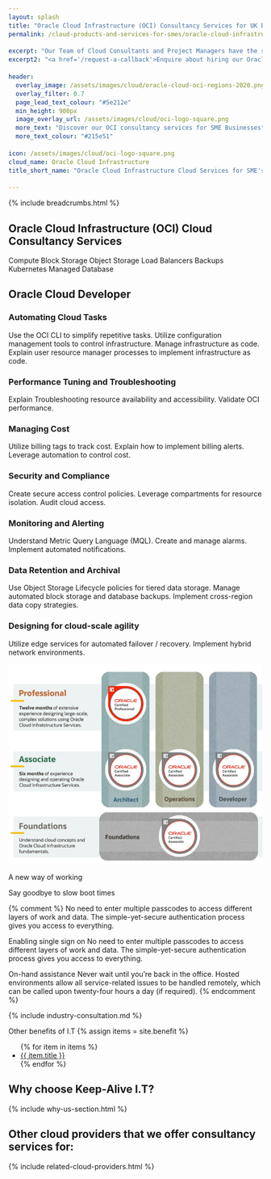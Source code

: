 ```yaml
---
layout: splash 
title: "Oracle Cloud Infrastructure (OCI) Consultancy Services for UK Based Small to Medium-sized Enterprise Businesses (SMEs)"
permalink: /cloud-products-and-services-for-smes/oracle-cloud-infrastructure-oci

excerpt: "Our Team of Cloud Consultants and Project Managers have the specialist skills required to Architect, Develop, Deploy, and Manage complex I.T workloads on Oracle Cloud infrastructure."
excerpt2: "<a href='/request-a-callback'>Enquire about hiring our Oracle Cloud Infrastructure expertise today</a>, and your SME business could soon be on its way to utilising the benefits associated with Cloud hosted workloads."

header:
  overlay_image: /assets/images/cloud/oracle-cloud-oci-regions-2020.png
  overlay_filter: 0.7
  page_lead_text_colour: "#5e212e"
  min_height: 900px
  image_overlay_url: /assets/images/cloud/oci-logo-square.png 
  more_text: "Discover our OCI consultancy services for SME Businesses"
  more_text_colour: "#215e51"
  
icon: /assets/images/cloud/oci-logo-square.png
cloud_name: Oracle Cloud Infrastructure
title_short_name: "Oracle Cloud Infrastructure Cloud Services for SME's"

---
```


{% include breadcrumbs.html %}

## <i class="fas fa-cloud page-title-icon" aria-hidden="true"></i> Oracle Cloud Infrastructure (OCI) Cloud Consultancy Services

Compute
Block Storage
Object Storage
Load Balancers
Backups
Kubernetes
Managed Database

## Oracle Cloud Developer 
### Automating Cloud Tasks
Use the OCI CLI to simplify repetitive tasks.
Utilize configuration management tools to
control infrastructure.
Manage infrastructure as code.
Explain user resource manager processes to
implement infrastructure as code.


### Performance Tuning and Troubleshooting
Explain Troubleshooting resource availability and accessibility.
Validate OCI performance.


### Managing Cost
Utilize billing tags to track cost.
Explain how to implement billing alerts.
Leverage automation to control cost.


### Security and Compliance
Create secure access control policies.
Leverage compartments for resource isolation.
Audit cloud access.


### Monitoring and Alerting
Understand Metric Query Language (MQL).
Create and manage alarms.
Implement automated notifications.


### Data Retention and Archival
Use Object Storage Lifecycle policies for tiered data storage.
Manage automated block storage and database backups.
Implement cross-region data copy strategies.


### Designing for cloud-scale agility
Utilize edge services for automated failover / recovery.
Implement hybrid network environments.


<img src="/assets/images/cloud/oci-certifications.jpeg" alt="">

A new way of working 


Say goodbye to slow boot times

{% comment %}
No need to enter multiple passcodes to access different layers of work and data. The simple-yet-secure authentication process gives you access to everything.


Enabling single sign on
No need to enter multiple passcodes to access different layers of work and data. The simple-yet-secure authentication process gives you access to everything.

On-hand assistance
Never wait until you’re back in the office. Hosted environments allow all service-related issues to be handled remotely, which can be called upon twenty-four hours a day (if required).
{% endcomment %}

{% include industry-consultation.md %}


Other benefits of I.T
{% assign items = site.benefit %}
<ul class="">
    {% for item in items %}
        <li><a href="{{ item.url }}">{{ item.title }}</a></li>
    {% endfor %}
</ul>

## Why choose Keep-Alive I.T?
{% include why-us-section.html %}

## Other cloud providers that we offer consultancy services for:
{% include related-cloud-providers.html %}